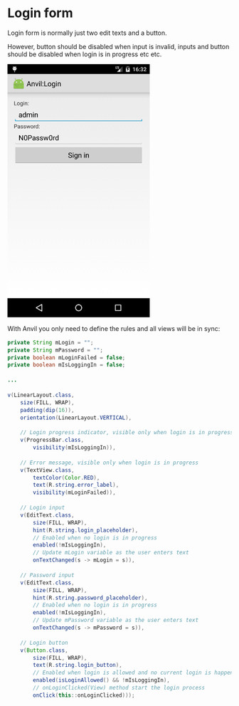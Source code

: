 # Login form

Login form is normally just two edit texts and a button.

However, button should be disabled when input is invalid, inputs and button
should be disabled when login is in progress etc etc.

<img alt="screenshot" src="./screenshot.png" width="320">

With Anvil you only need to define the rules and all views will be in sync:

``` java
private String mLogin = "";
private String mPassword = "";
private boolean mLoginFailed = false;
private boolean mIsLoggingIn = false; 

...

v(LinearLayout.class,
	size(FILL, WRAP),
	padding(dip(16)),
	orientation(LinearLayout.VERTICAL),

	// Login progress indicator, visible only when login is in progress
	v(ProgressBar.class,
		visibility(mIsLoggingIn)),

	// Error message, visible only when login is in progress
	v(TextView.class,
		textColor(Color.RED),
		text(R.string.error_label),
		visibility(mLoginFailed)),
	
	// Login input
	v(EditText.class,
		size(FILL, WRAP),
		hint(R.string.login_placeholder),
		// Enabled when no login is in progress
		enabled(!mIsLoggingIn),
		// Update mLogin variable as the user enters text
		onTextChanged(s -> mLogin = s)),

	// Password input
	v(EditText.class,
		size(FILL, WRAP),
		hint(R.string.password_placeholder),
		// Enabled when no login is in progress
		enabled(!mIsLoggingIn),
		// Update mPassword variable as the user enters text
		onTextChanged(s -> mPassword = s)),

	// Login button
	v(Button.class,
		size(FILL, WRAP),
		text(R.string.login_button),
		// Enabled when login is allowed and no current login is happening
		enabled(isLoginAllowed() && !mIsLoggingIn),
		// onLoginClicked(View) method start the login process
		onClick(this::onLoginClicked)));
```
